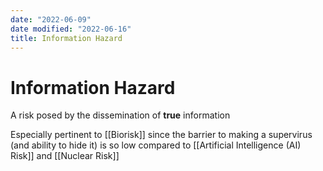 ```yaml
---
date: "2022-06-09"
date modified: "2022-06-16"
title: Information Hazard
---
```


# Information Hazard
A risk posed by the dissemination of **true** information

Especially pertinent to [[Biorisk]] since the barrier to making a supervirus (and ability to hide it) is so low compared to [[Artificial Intelligence (AI) Risk]] and [[Nuclear Risk]]
